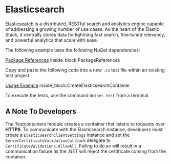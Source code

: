 # Elasticsearch

[Elasticsearch](https://www.elastic.co/elasticsearch/) is a distributed, RESTful search and analytics engine capable of addressing a growing number of use cases. As the heart of the Elastic Stack, it centrally stores data for lightning fast search, fine‑tuned relevancy, and powerful analytics that scale with ease.

The following example uses the following NuGet dependencies:

<!--codeinclude-->
[Package References](../../tests/Testcontainers.Elasticsearch.Tests/Testcontainers.Elasticsearch.Tests.csproj) inside_block:PackageReferences
<!--/codeinclude-->

Copy and paste the following code into a new `.cs` test file within an existing test project.

<!--codeinclude-->
[Usage Example](../../tests/Testcontainers.Elasticsearch.Tests/ElasticsearchContainerTest.cs) inside_block:CreateElasticsearchContainer
<!--/codeinclude-->

To execute the tests, use the command `dotnet test` from a terminal.

## A Note To Developers

The Testcontainers module creates a container that listens to requests over **HTTPS**. To communicate with the Elasticsearch instance, developers must create a `ElasticsearchClientSettings` instance and set the `ServerCertificateValidationCallback` delegate to `CertificateValidations.AllowAll`. Failing to do so will result in a communication failure as the .NET will reject the certificate coming from the container.
